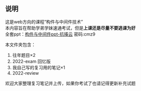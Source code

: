 ## 说明
这是web方向的课程“构件与中间件技术”     
本内容旨在帮助学弟学妹速通考试，但是**上课还是尽量不要逃课为好**    
全套ppt：[构件与中间件ppt-抗揍云](https://wwm.lanzouw.com/b03d42nja "构件与中间件ppt-抗揍云") 密码:cmz9

本文件夹包含：
1. 往年题目×2
2. 2022-exam 回忆版
3. 我自己写的复习用的笔记×1
4. 2022-review

欢迎大家整理复习笔记并上传，如果你考试了也请记得更新补充试题
